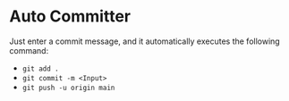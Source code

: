 # Auto Committer

Just enter a commit message, and it automatically executes the following command:
- `git add .`
- `git commit -m <Input>`
- `git push -u origin main`